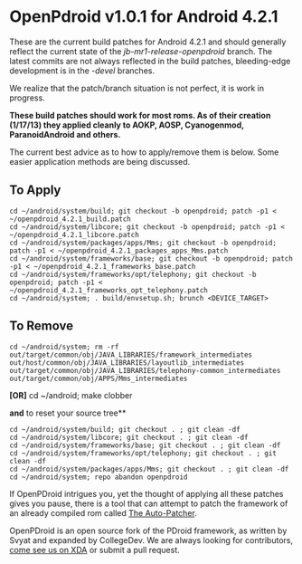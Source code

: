 OpenPdroid v1.0.1 for Android 4.2.1
===============================


These are the current build patches for Android 4.2.1 and should generally reflect the
current state
 of the _jb-mr1-release-openpdroid_ branch.
The latest commits are not always reflected in the build patches, bleeding-edge development is in the _-devel_ branches.

We realize that the patch/branch situation is not perfect, it is work in progress.

__These build patches should work for most roms. As of their creation (1/17/13) they applied cleanly to AOKP, AOSP, Cyanogenmod, ParanoidAndroid and others.__

The current best advice as to how to apply/remove them is below. Some easier application
methods are being discussed.

To Apply
--------------
	cd ~/android/system/build; git checkout -b openpdroid; patch -p1 < ~/openpdroid_4.2.1_build.patch
	cd ~/android/system/libcore; git checkout -b openpdroid; patch -p1 < ~/openpdroid_4.2.1_libcore.patch
	cd ~/android/system/packages/apps/Mms; git checkout -b openpdroid; patch -p1 < ~/openpdroid_4.2.1_packages_apps_Mms.patch
	cd ~/android/system/frameworks/base; git checkout -b openpdroid; patch -p1 < ~/openpdroid_4.2.1_frameworks_base.patch
	cd ~/android/system/frameworks/opt/telephony; git checkout -b openpdroid; patch -p1 < ~/openpdroid_4.2.1_frameworks_opt_telephony.patch
	cd ~/android/system; . build/envsetup.sh; brunch <DEVICE_TARGET>


To Remove
--------------
	cd ~/android/system; rm -rf out/target/common/obj/JAVA_LIBRARIES/framework_intermediates out/host/common/obj/JAVA_LIBRARIES/layoutlib_intermediates out/target/common/obj/JAVA_LIBRARIES/telephony-common_intermediates out/target/common/obj/APPS/Mms_intermediates

**[OR]** 	cd ~/android; make clobber

**and** to reset your source tree**

	cd ~/android/system/build; git checkout . ; git clean -df
	cd ~/android/system/libcore; git checkout . ; git clean -df
	cd ~/android/system/frameworks/base; git checkout . ; git clean -df
	cd ~/android/system/frameworks/opt/telephony; git checkout . ; git clean -df
	cd ~/android/system/packages/apps/Mms; git checkout . ; git clean -df
	cd ~/android/system; repo abandon openpdroid

If OpenPDroid intrigues you, yet the thought of applying all these patches gives you
pause, there is a tool that can attempt to patch the framework of an already compiled
rom called [The Auto-Patcher](http://forum.xda-developers.com/showthread.php?p=32155918#post32155918). 


OpenPDroid is an open source fork of the PDroid framework, as written by Svyat and expanded by CollegeDev. We are always looking for contributors, [come see us on XDA](http://forum.xda-developers.com/showthread.php?t=2098156) or submit a pull request.
